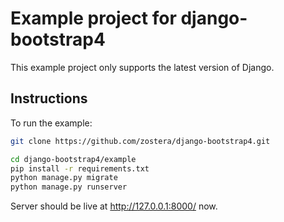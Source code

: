 # Example project for django-bootstrap4

This example project only supports the latest version of Django.

## Instructions

To run the example:

```bash
git clone https://github.com/zostera/django-bootstrap4.git

cd django-bootstrap4/example
pip install -r requirements.txt
python manage.py migrate
python manage.py runserver
```

Server should be live at http://127.0.0.1:8000/ now.
